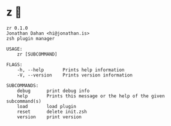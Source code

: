 # z :rat:

    zr 0.1.0
    Jonathan Dahan <hi@jonathan.is>
    zsh plugin manager

    USAGE:
        zr [SUBCOMMAND]

    FLAGS:
        -h, --help       Prints help information
        -V, --version    Prints version information

    SUBCOMMANDS:
        debug      print debug info
        help       Prints this message or the help of the given subcommand(s)
        load       load plugin
        reset      delete init.zsh
        version    print version
